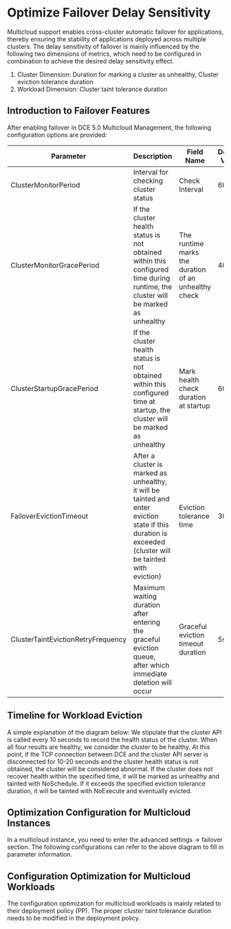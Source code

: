 # Optimize Failover Delay Sensitivity

Multicloud support enables cross-cluster automatic failover for applications, thereby ensuring the
stability of applications deployed across multiple clusters. The delay sensitivity of failover is
mainly influenced by the following two dimensions of metrics, which need to be configured in
combination to achieve the desired delay sensitivity effect.

1. Cluster Dimension: Duration for marking a cluster as unhealthy, Cluster eviction tolerance duration
2. Workload Dimension: Cluster taint tolerance duration

## Introduction to Failover Features

After enabling failover in DCE 5.0 Multicloud Management, the following configuration options are provided:

| Parameter | Description | Field Name | Default Value |
| --------- | ----------- | --------------- | ------------- |
| ClusterMonitorPeriod | Interval for checking cluster status | Check Interval | 60s |
| ClusterMonitorGracePeriod | If the cluster health status is not obtained within this configured time during runtime, the cluster will be marked as unhealthy | The runtime marks the duration of an unhealthy check | 40s |
| ClusterStartupGracePeriod | If the cluster health status is not obtained within this configured time at startup, the cluster will be marked as unhealthy | Mark health check duration at startup | 600s |
| FailoverEvictionTimeout | After a cluster is marked as unhealthy, it will be tainted and enter eviction state if this duration is exceeded (cluster will be tainted with eviction) | Eviction tolerance time | 30s |
| ClusterTaintEvictionRetryFrequency | Maximum waiting duration after entering the graceful eviction queue, after which immediate deletion will occur | Graceful eviction timeout duration | 5s |

## Timeline for Workload Eviction

A simple explanation of the diagram below: We stipulate that the cluster API is called every 10 seconds to
record the health status of the cluster. When all four results are healthy, we consider the cluster to be healthy.
At this point, if the TCP connection between DCE and the cluster API server is disconnected for 10-20 seconds
and the cluster health status is not obtained, the cluster will be considered abnormal. If the cluster does not
recover health within the specified time, it will be marked as unhealthy and tainted with NoSchedule.
If it exceeds the specified eviction tolerance duration, it will be tainted with NoExecute and eventually evicted.

<!-- add screenshot later -->

## Optimization Configuration for Multicloud Instances

In a multicloud instance, you need to enter the advanced settings -> failover section.
The following configurations can refer to the above diagram to fill in parameter information.

<!-- add screenshot later -->

## Configuration Optimization for Multicloud Workloads

The configuration optimization for multicloud workloads is mainly related to their deployment policy (PP).
The proper cluster taint tolerance duration needs to be modified in the deployment policy.

<!-- add screenshot later -->
